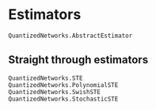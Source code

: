 # Estimators
```@docs
QuantizedNetworks.AbstractEstimator
```

## Straight through estimators
```@docs
QuantizedNetworks.STE
QuantizedNetworks.PolynomialSTE
QuantizedNetworks.SwishSTE
QuantizedNetworks.StochasticSTE
```